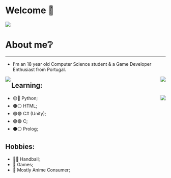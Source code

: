 # Welcome 👋
  <img src="https://github.com/Xx-Ashutosh-xX/Xx-Ashutosh-xX/blob/master/assets/208593.gif?raw=true"/>
  
# About me❔
--------------------------------------------------------------
- I'm an 18 year old Computer Science student & a Game Developer Enthusiast from Portugal.
<img align = "right" src= "https://c.tenor.com/0MDPQCOby_UAAAAC/atsushi-murasakibara-murasakibara.gif"/>

<img align = "left" src= "https://camo.githubusercontent.com/b876db4362bf0119caf87fcc1177e9214c1ba09673b1e5d0b0ea392ef706f1c3/68747470733a2f2f6769746875622d726561646d652d73746174732e76657263656c2e6170702f6170693f757365726e616d653d616e7572616768617a72612673686f775f69636f6e733d7472756526686964653d636f6e74726962732c7072732663616368655f7365636f6e64733d3836343030267468656d653d64726163756c61"/>


<h2> Learning: </h2>

<img align="right" src= "https://media0.giphy.com/media/dvsjHZc6P3oozpp9I4/200w.webp?cid=ecf05e47w8mw3o7kx5s0mcqkntyjozl72lv9vpjluk9azw6q&rid=200w.webp&ct=g"/>

* 🟡🔵 Python;
* 🟠⚪️ HTML;
* 🟣🟣 C# (Unity);
* 🟢🟢 C;
* ⚫️⚪️ Prolog;

<h2> Hobbies: </h2>

* 🤾‍♂️ Handball;
* 👾 Games;
* 🧸 Mostly Anime Consumer;

<!--
**diogomsmiranda/diogomsmiranda** is a ✨ _special_ ✨ repository because its `README.md` (this file) appears on your GitHub profile.

Here are some ideas to get you started:

- 🔭 I’m currently working on ...
- 🌱 I’m currently learning ...
- 👯 I’m looking to collaborate on ...
- 🤔 I’m looking for help with ...
- 💬 Ask me about ...
- 📫 How to reach me: ...
- 😄 Pronouns: ...
- ⚡ Fun fact: ...
-->
